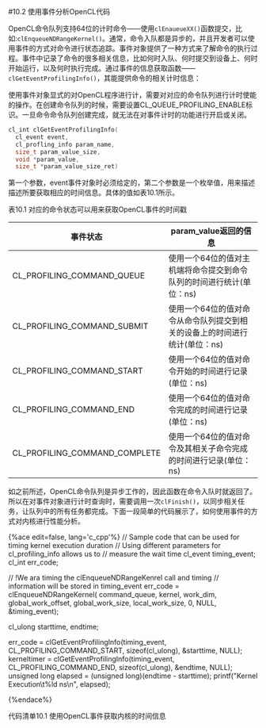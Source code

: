#10.2 使用事件分析OpenCL代码

OpenCL命令队列支持64位的计时命令——使用`clEnaueueXX()`函数提交，比如:`clEnqueueNDRangeKernel()`。通常，命令入队都是异步的，并且开发者可以使用事件的方式对命令进行状态追踪。事件对象提供了一种方式来了解命令的执行过程。事件中记录了命令的很多相关信息，比如何时入队、何时提交到设备上、何时开始运行，以及何时执行完成。通过事件的信息获取函数——`clGetEventProfilingInfo()`，其能提供命令的相关计时信息：

使用事件对象显式的对OpenCL程序进行计，需要对对应的命令队列进行计时使能的操作。在创建命令队列的时候，需要设置CL_QUEUE_PROFILING_ENABLE标识。一旦命令命令队列创建完成，就无法在对事件计时的功能进行开启或关闭。

```c++
cl_int clGetEventProfilingInfo(
  cl_event event,
  cl_profling_info param_name,
  size_t param_value_size,
  void *param_value,
  size_t *param_value_size_ret)
```

第一个参数，event事件对象时必须给定的，第二个参数是一个枚举值，用来描述描述所要获取相应的时间信息。具体的值如表10.1所示。

表10.1 对应的命令状态可以用来获取OpenCL事件的时间戳

事件状态|param_value返回的信息
----|----
CL_PROFILING_COMMAND_QUEUE|使用一个64位的值对主机端将命令提交到命令队列的时间进行统计(单位：ns)
CL_PROFILING_COMMAND_SUBMIT|使用一个64位的值对命令从命令队列提交到相关的设备上的时间进行统计(单位：ns)
CL_PROFILING_COMMAND_START|使用一个64位的值对命令开始的时间进行记录(单位：ns)
CL_PROFILING_COMMAND_END|使用一个64位的值对命令完成的时间进行记录(单位：ns)
CL_PROFILING_COMMAND_COMPLETE|使用一个64位的值对命令及其相关子命令完成的时间进行记录(单位：ns)

如之前所述，OpenCL命令队列是异步工作的，因此函数在命令入队时就返回了。所以在对事件对象进行计时查询时，需要调用一次`clFinish()`，以同步相关任务，让队列中的所有任务都完成。下面一段简单的代码展示了，如何使用事件的方式对内核进行性能分析。

{%ace edit=false, lang='c_cpp'%}
// Sample code that can be used for timing kernel execution duration
// Using different parameters for cl_profiling_info allows us to
// measure the wait time
cl_event timing_event;
cl_int err_code;

// !We ara timing the clEnqueueNDRangeKenrel call and timing
// information will be stored in timing_event
err_code = clEnqueueNDRangeKernel(
  command_queue,
  kernel,
  work_dim,
  global_work_offset,
  global_work_size,
  local_work_size,
  0, NULL, &timing_event);
  
cl_ulong starttime, endtime;

err_code = clGetEventProfilingInfo(timing_event, CL_PROFILING_COMMAND_START, sizeof(cl_ulong), &starttime, NULL);
kerneltimer = clGetEventProfilingInfo(timing_event, CL_PROFILING_COMMAND_END, sizeof(cl_ulong), &endtime, NULL);
unsigned long elapsed = (unsigned long)(endtime - starttime);
printf("Kernel Execution\t%ld ns\n", elapsed);

{%endace%}

代码清单10.1 使用OpenCL事件获取内核的时间信息



